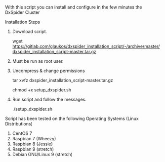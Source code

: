 With this script you can install and configure in the few minutes the DxSpider Cluster

Installation Steps

1. Download script.

    wget https://gitlab.com/glaukos/dxspider_installation_script/-/archive/master/dxspider_installation_script-master.tar.gz
    
2. Must be run as root user.

3. Uncompress & change permissions

    tar xvfz dxspider_installation_script-master.tar.gz
    
    chmod +x setup_dxspider.sh

4. Run script and follow the messages.

    ./setup_dxspider.sh

Script has been tested on the following Operating Systems (Linux Distributions)

1. CentOS 7
2. Raspbian 7 (Wheezy)
3. Raspbian 8 (Jessie)
4. Raspbian 9 (stretch)
5. Debian GNU/Linux 9 (stretch)